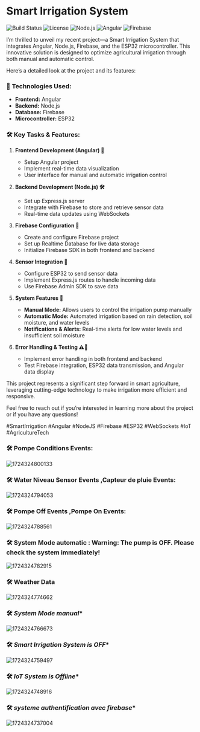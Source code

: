 # Smart Irrigation System

![Build Status](https://img.shields.io/badge/build-passing-brightgreen)
![License](https://img.shields.io/badge/license-MIT-blue)
![Node.js](https://img.shields.io/badge/Node.js-v14%2B-green)
![Angular](https://img.shields.io/badge/Angular-v12%2B-red)
![Firebase](https://img.shields.io/badge/Firebase-Enabled-orange)


I’m thrilled to unveil my recent project—a Smart Irrigation System that integrates Angular, Node.js, Firebase, and the ESP32 microcontroller. This innovative solution is designed to optimize agricultural irrigation through both manual and automatic control. 

Here’s a detailed look at the project and its features:

### 🔧 **Technologies Used:**
- **Frontend:** Angular
- **Backend:** Node.js
- **Database:** Firebase
- **Microcontroller:** ESP32

### 🛠️ **Key Tasks & Features:**

1. **Frontend Development (Angular) 🚀**
   - Setup Angular project
   - Implement real-time data visualization
   - User interface for manual and automatic irrigation control

2. **Backend Development (Node.js) 🛠️**
   - Set up Express.js server
   - Integrate with Firebase to store and retrieve sensor data
   - Real-time data updates using WebSockets

3. **Firebase Configuration 🔧**
   - Create and configure Firebase project
   - Set up Realtime Database for live data storage
   - Initialize Firebase SDK in both frontend and backend

4. **Sensor Integration 📡**
   - Configure ESP32 to send sensor data
   - Implement Express.js routes to handle incoming data
   - Use Firebase Admin SDK to save data

5. **System Features 🌟**
   - **Manual Mode:** Allows users to control the irrigation pump manually
   - **Automatic Mode:** Automated irrigation based on rain detection, soil moisture, and water levels
   - **Notifications & Alerts:** Real-time alerts for low water levels and insufficient soil moisture

6. **Error Handling & Testing ⚠️🧪**
   - Implement error handling in both frontend and backend
   - Test Firebase integration, ESP32 data transmission, and Angular data display

This project represents a significant step forward in smart agriculture, leveraging cutting-edge technology to make irrigation more efficient and responsive. 

Feel free to reach out if you’re interested in learning more about the project or if you have any questions! 

#SmartIrrigation #Angular #NodeJS #Firebase #ESP32 #WebSockets #IoT #AgricultureTech


### 🛠️ **Pompe Conditions Events:**

![1724324800133](https://github.com/user-attachments/assets/65eee0b2-ac88-4bbe-9236-e11f92b639b5)

### 🛠️ **Water Niveau Sensor Events ,Capteur de pluie Events:**

![1724324794053](https://github.com/user-attachments/assets/00377c37-e897-434d-83cb-423abe57d1f6)


### 🛠️ **Pompe Off Events ,Pompe On Events:**
![1724324788561](https://github.com/user-attachments/assets/69cafe53-9ad6-47f5-b499-69022580727b)


### 🛠️ **System Mode automatic : Warning: The pump is OFF. Please check the system immediately!**

![1724324782915](https://github.com/user-attachments/assets/5482b2e9-e90d-4a95-a8f7-cc3a3297be46)


### 🛠️ **Weather Data**

![1724324774662](https://github.com/user-attachments/assets/3291a0b1-1492-4546-826b-593b7bdeebf6)


### 🛠️ *System Mode manual**

![1724324766673](https://github.com/user-attachments/assets/24d0bf51-a026-4c2b-8018-d7d3975aefaa)


### 🛠️ *Smart Irrigation System is OFF**

![1724324759497](https://github.com/user-attachments/assets/9776df8b-06c7-4ab9-bedb-8a5f2b1537b0)


### 🛠️ *IoT System is Offline**

![1724324748916](https://github.com/user-attachments/assets/33c69325-7b8e-4656-a83e-51c40819b775)


### 🛠️ *systeme authentification avec firebase**

![1724324737004](https://github.com/user-attachments/assets/c0fe7bcd-c38c-4c71-a22f-e62a7a542e5f)






